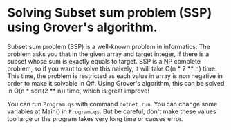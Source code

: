 # Solving Subset sum problem (SSP) using Grover's algorithm.

Subset sum problem (SSP) is a well-known problem in informatics. 
The problem asks you that in the given array and target integer, if there is a subset whose sum is exactly equals to target. 
SSP is a NP complete problem, so if you want to solve this naively, it will take O(n * 2 ** n) time.
This time, the problem is restricted as each value in array is non negative in order to make it solvable in Q#. 
Using Grover's algorithm, this can be solved in O(n * sqrt(2 ** n)) time, which is great improve!

You can run `Program.qs` with command `dotnet run`. 
You can change some variables at Main() in `Program.qs`. 
But be careful, don't make these values too large or the program takes very long time or causes error.
